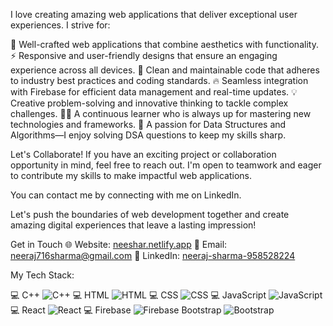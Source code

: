 


I love creating amazing web applications that deliver exceptional user experiences. I strive for:

🚀 Well-crafted web applications that combine aesthetics with functionality.
⚡ Responsive and user-friendly designs that ensure an engaging experience across all devices.
🌟 Clean and maintainable code that adheres to industry best practices and coding standards.
🔥 Seamless integration with Firebase for efficient data management and real-time updates.
💡 Creative problem-solving and innovative thinking to tackle complex challenges.
👨‍💻 A continuous learner who is always up for mastering new technologies and frameworks.
🧠 A passion for Data Structures and Algorithms—I enjoy solving DSA questions to keep my skills sharp.

Let's Collaborate!
If you have an exciting project or collaboration opportunity in mind, feel free to reach out. I'm open to teamwork and eager to contribute my skills to make impactful web applications.

You can contact me by connecting with me on LinkedIn.

Let's push the boundaries of web development together and create amazing digital experiences that leave a lasting impression!

Get in Touch
🌐 Website: [neeshar.netlify.app](https://neeshar.netlify.app/)
📧 Email: neeraj716sharma@gmail.com
💼 LinkedIn: [neeraj-sharma-958528224](https://www.linkedin.com/in/neeraj-sharma-958528224/)

My Tech Stack: 

💻 C++ ![C++](https://img.icons8.com/color/16/000000/c-plus-plus-logo.png)
💻 HTML ![HTML](https://img.icons8.com/color/16/000000/html-5--v1.png)
💻 CSS ![CSS](https://img.icons8.com/color/16/000000/css3.png)
💻 JavaScript ![JavaScript](https://img.icons8.com/color/16/000000/javascript--v1.png)
💻 React ![React](https://img.icons8.com/color/16/000000/react-native.png)
💻 Firebase ![Firebase](https://img.icons8.com/color/16/000000/firebase.png)
    Bootstrap ![Bootstrap](https://img.icons8.com/color/16/000000/bootstrap.png)
